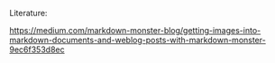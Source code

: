 




Literature:

https://medium.com/markdown-monster-blog/getting-images-into-markdown-documents-and-weblog-posts-with-markdown-monster-9ec6f353d8ec

